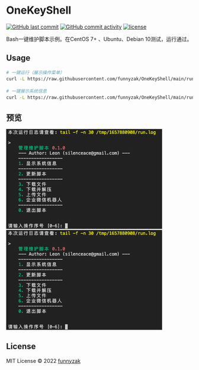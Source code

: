 # OneKeyShell

[![GitHub last commit][last-commit-image]][repository-url]
[![GitHub commit activity][commit-activity-image]][repository-url]
[![license][license-image]][repository-url]

[commit-activity-image]: https://img.shields.io/github/commit-activity/m/funnyzak/OneKeyShell?style=flat-square
[last-commit-image]: https://img.shields.io/github/last-commit/funnyzak/OneKeyShell?style=flat-square
[license-image]: https://img.shields.io/github/license/funnyzak/OneKeyShell.svg?style=flat-square
[repository-url]: https://github.com/funnyzak/OneKeyShell

Bash一键维护脚本示例。在CentOS 7+ 、Ubuntu、Debian 10测试，运行通过。

## Usage

```bash
# 一键运行（展示操作菜单）
curl -L https://raw.githubusercontent.com/funnyzak/OneKeyShell/main/run.sh -o run.sh && chmod +x run.sh && sudo ./run.sh

# 一键展示系统信息
curl -L https://raw.githubusercontent.com/funnyzak/OneKeyShell/main/run.sh -o run.sh && chmod +x run.sh && sudo ./run.sh show_system_info
```

## 预览

![demo](https://raw.githubusercontent.com/funnyzak/OneKeyShell/main/demo/demo.png)
![demo](https://raw.githubusercontent.com/funnyzak/OneKeyShell/main/demo/demo.png)

## License

MIT License © 2022 [funnyzak](https://github.com/funnyzak)
